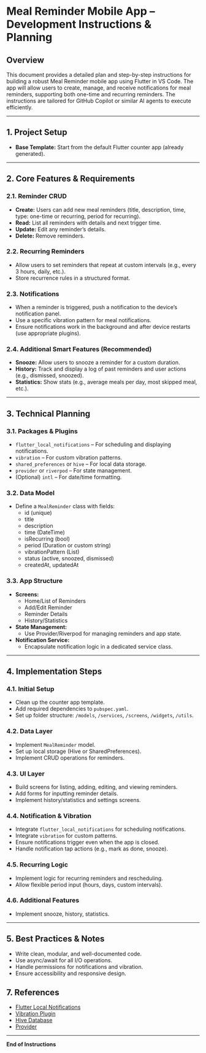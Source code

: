 # Meal Reminder Mobile App – Development Instructions & Planning

## Overview
This document provides a detailed plan and step-by-step instructions for building a robust Meal Reminder mobile app using Flutter in VS Code. The app will allow users to create, manage, and receive notifications for meal reminders, supporting both one-time and recurring reminders. The instructions are tailored for GitHub Copilot or similar AI agents to execute efficiently.

---

## 1. Project Setup
- **Base Template:** Start from the default Flutter counter app (already generated).

---

## 2. Core Features & Requirements
### 2.1. Reminder CRUD
- **Create:** Users can add new meal reminders (title, description, time, type: one-time or recurring, period for recurring).
- **Read:** List all reminders with details and next trigger time.
- **Update:** Edit any reminder’s details.
- **Delete:** Remove reminders.

### 2.2. Recurring Reminders
- Allow users to set reminders that repeat at custom intervals (e.g., every 3 hours, daily, etc.).
- Store recurrence rules in a structured format.

### 2.3. Notifications
- When a reminder is triggered, push a notification to the device’s notification panel.
- Use a specific vibration pattern for meal notifications.
- Ensure notifications work in the background and after device restarts (use appropriate plugins).

### 2.4. Additional Smart Features (Recommended)
- **Snooze:** Allow users to snooze a reminder for a custom duration.
- **History:** Track and display a log of past reminders and user actions (e.g., dismissed, snoozed).
- **Statistics:** Show stats (e.g., average meals per day, most skipped meal, etc.).

---

## 3. Technical Planning
### 3.1. Packages & Plugins
- `flutter_local_notifications` – For scheduling and displaying notifications.
- `vibration` – For custom vibration patterns.
- `shared_preferences` or `hive` – For local data storage.
- `provider` or `riverpod` – For state management.
- (Optional) `intl` – For date/time formatting.

### 3.2. Data Model
- Define a `MealReminder` class with fields:
  - id (unique)
  - title
  - description
  - time (DateTime)
  - isRecurring (bool)
  - period (Duration or custom string)
  - vibrationPattern (List<int>)
  - status (active, snoozed, dismissed)
  - createdAt, updatedAt

### 3.3. App Structure
- **Screens:**
  - Home/List of Reminders
  - Add/Edit Reminder
  - Reminder Details
  - History/Statistics
- **State Management:**
  - Use Provider/Riverpod for managing reminders and app state.
- **Notification Service:**
  - Encapsulate notification logic in a dedicated service class.

---

## 4. Implementation Steps
### 4.1. Initial Setup
- Clean up the counter app template.
- Add required dependencies to `pubspec.yaml`.
- Set up folder structure: `/models`, `/services`, `/screens`, `/widgets`, `/utils`.

### 4.2. Data Layer
- Implement `MealReminder` model.
- Set up local storage (Hive or SharedPreferences).
- Implement CRUD operations for reminders.

### 4.3. UI Layer
- Build screens for listing, adding, editing, and viewing reminders.
- Add forms for inputting reminder details.
- Implement history/statistics and settings screens.

### 4.4. Notification & Vibration
- Integrate `flutter_local_notifications` for scheduling notifications.
- Integrate `vibration` for custom patterns.
- Ensure notifications trigger even when the app is closed.
- Handle notification tap actions (e.g., mark as done, snooze).

### 4.5. Recurring Logic
- Implement logic for recurring reminders and rescheduling.
- Allow flexible period input (hours, days, custom intervals).

### 4.6. Additional Features
- Implement snooze, history, statistics.

---

## 5. Best Practices & Notes
- Write clean, modular, and well-documented code.
- Use async/await for all I/O operations.
- Handle permissions for notifications and vibration.
- Ensure accessibility and responsive design.

## 7. References
- [Flutter Local Notifications](https://pub.dev/packages/flutter_local_notifications)
- [Vibration Plugin](https://pub.dev/packages/vibration)
- [Hive Database](https://pub.dev/packages/hive)
- [Provider](https://pub.dev/packages/provider)

---

**End of Instructions**
